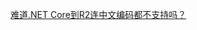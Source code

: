 [难道.NET Core到R2连中文编码都不支持吗？](http://www.cnblogs.com/artech/p/encoding-registeration-4-net-core.html)



